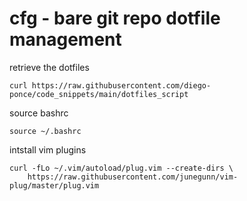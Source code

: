 # cfg - bare git repo dotfile management

retrieve the dotfiles
```{bash}
curl https://raw.githubusercontent.com/diego-ponce/code_snippets/main/dotfiles_script
```
source bashrc
```{bash}
source ~/.bashrc

```

intstall vim plugins
```{bash
curl -fLo ~/.vim/autoload/plug.vim --create-dirs \
    https://raw.githubusercontent.com/junegunn/vim-plug/master/plug.vim
```
